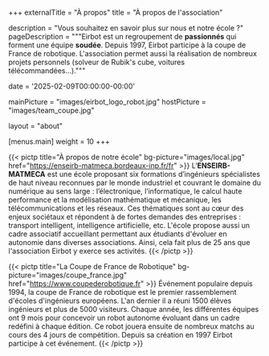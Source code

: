+++
externalTitle = "À propos"
title = "À propos de l'association"

description = "Vous souhaitez en savoir plus sur nous et notre école ?"
pageDescription = """Eirbot est un regroupement de **passionnés** qui forment une
équipe **soudée**. Depuis 1997, Eirbot participe à la coupe de France de
robotique. L'association permet aussi la réalisation de nombreux projets
personnels (solveur de Rubik's cube, voitures télécommandées...)."""

date = '2025-02-09T00:00:00-00:00'

mainPicture = "images/eirbot_logo_robot.jpg"
hostPicture = "images/team_coupe.jpg"

layout = "about"

[menus.main]
  weight = 10
+++

{{< pictp title="À propos de notre école" bg-picture="images/local.jpg"
href="https://enseirb-matmeca.bordeaux-inp.fr/fr" >}}
L’**ENSEIRB-MATMECA** est une école proposant six formations
d’ingénieurs spécialistes de haut niveau reconnues par le monde
industriel et couvrant le domaine du numérique au sens large :
l’électronique, l’informatique, le calcul haute performance et la
modélisation mathématique et mécanique, les télécommunications
et les réseaux. Ces thématiques sont au cœur des enjeux sociétaux
et répondent à de fortes demandes des entreprises : transport
intelligent, intelligence artificielle, etc.
L'école propose aussi un cadre associatif accueillant
permettant aux étudiants d'évoluer en autonomie dans
diverses associations. Ainsi, cela fait plus de 25 ans que
l'association Eirbot y exerce ses activités.
{{< /pictp >}}

{{< pictp title="La Coupe de France de Robotique"
bg-picture="images/coupe_france.jpg" href="https://www.coupederobotique.fr" >}}
Événement populaire depuis 1994, la coupe de France de
robotique est le premier rassemblement d'écoles d'ingénieurs
européens. L'an dernier il a réuni 1500 élèves ingénieurs et plus de
5000 visiteurs.
Chaque année, les différentes équipes ont 9 mois pour concevoir
un robot autonome évoluant dans un cadre redéfini à chaque
édition. Ce robot jouera ensuite de nombreux matchs au cours des
4 jours de compétition.
Depuis sa création en 1997 Eirbot participe à cet événement.
{{< /pictp >}}
